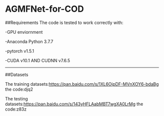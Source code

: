# AGMFNet-for-COD


##Requirements
The code is tested to work correctly with:

-GPU enviornment

-Anaconda Python 3.7.7

-pytorch v1.5.1

-CUDA v10.1 AND CUDNN v7.6.5


------------------------------------------------------------------------------------------------------------------
##Datasets


The training datasets:https://pan.baidu.com/s/1XL6OjpDF-MVnXOY6-bdaBg the code:djq2

The testing datasets:https://pan.baidu.com/s/143yHFLAabMBT7wgXA0LrMg the code:z83z

